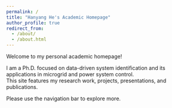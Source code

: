 ```yaml
---
permalink: /
title: "Hanyang He's Academic Homepage"
author_profile: true
redirect_from:
  - /about/
  - /about.html
---
```


Welcome to my personal academic homepage!

I am a Ph.D. focused on data-driven system identification and its applications in microgrid and power system control.  
This site features my research work, projects, presentations, and publications.

Please use the navigation bar to explore more.

